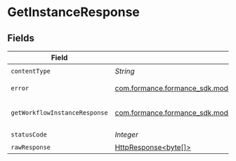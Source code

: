 # GetInstanceResponse


## Fields

| Field                                                                                                                     | Type                                                                                                                      | Required                                                                                                                  | Description                                                                                                               |
| ------------------------------------------------------------------------------------------------------------------------- | ------------------------------------------------------------------------------------------------------------------------- | ------------------------------------------------------------------------------------------------------------------------- | ------------------------------------------------------------------------------------------------------------------------- |
| `contentType`                                                                                                             | *String*                                                                                                                  | :heavy_check_mark:                                                                                                        | N/A                                                                                                                       |
| `error`                                                                                                                   | [com.formance.formance_sdk.models.shared.Error](../../models/shared/Error.md)                                             | :heavy_minus_sign:                                                                                                        | General error                                                                                                             |
| `getWorkflowInstanceResponse`                                                                                             | [com.formance.formance_sdk.models.shared.GetWorkflowInstanceResponse](../../models/shared/GetWorkflowInstanceResponse.md) | :heavy_minus_sign:                                                                                                        | The workflow instance                                                                                                     |
| `statusCode`                                                                                                              | *Integer*                                                                                                                 | :heavy_check_mark:                                                                                                        | N/A                                                                                                                       |
| `rawResponse`                                                                                                             | [HttpResponse<byte[]>](https://docs.oracle.com/en/java/javase/11/docs/api/java.net.http/java/net/http/HttpResponse.html)  | :heavy_minus_sign:                                                                                                        | N/A                                                                                                                       |